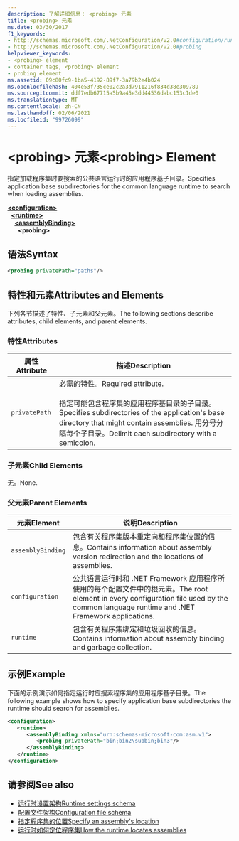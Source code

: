 ```yaml
---
description: 了解详细信息： <probing> 元素
title: <probing> 元素
ms.date: 03/30/2017
f1_keywords:
- http://schemas.microsoft.com/.NetConfiguration/v2.0#configuration/runtime/assemblyBinding/probing
- http://schemas.microsoft.com/.NetConfiguration/v2.0#probing
helpviewer_keywords:
- <probing> element
- container tags, <probing> element
- probing element
ms.assetid: 09c80fc9-1ba5-4192-89f7-3a79b2e4b024
ms.openlocfilehash: 404e53f735ce02c2a3d7911216f834d38e309789
ms.sourcegitcommit: ddf7edb67715a5b9a45e3dd44536dabc153c1de0
ms.translationtype: MT
ms.contentlocale: zh-CN
ms.lasthandoff: 02/06/2021
ms.locfileid: "99726099"
---
```

# <a name="probing-element"></a><span data-ttu-id="7c4c6-103">\<probing> 元素</span><span class="sxs-lookup"><span data-stu-id="7c4c6-103">\<probing> Element</span></span>

<span data-ttu-id="7c4c6-104">指定加载程序集时要搜索的公共语言运行时的应用程序基子目录。</span><span class="sxs-lookup"><span data-stu-id="7c4c6-104">Specifies application base subdirectories for the common language runtime to search when loading assemblies.</span></span>  
  
[**\<configuration>**](../configuration-element.md)\
&nbsp;&nbsp;[**\<runtime>**](runtime-element.md)\
&nbsp;&nbsp;&nbsp;&nbsp;[**\<assemblyBinding>**](assemblybinding-element-for-runtime.md)\
&nbsp;&nbsp;&nbsp;&nbsp;&nbsp;&nbsp;**\<probing>**  
  
## <a name="syntax"></a><span data-ttu-id="7c4c6-105">语法</span><span class="sxs-lookup"><span data-stu-id="7c4c6-105">Syntax</span></span>  
  
```xml  
<probing privatePath="paths"/>  
```  
  
## <a name="attributes-and-elements"></a><span data-ttu-id="7c4c6-106">特性和元素</span><span class="sxs-lookup"><span data-stu-id="7c4c6-106">Attributes and Elements</span></span>  

 <span data-ttu-id="7c4c6-107">下列各节描述了特性、子元素和父元素。</span><span class="sxs-lookup"><span data-stu-id="7c4c6-107">The following sections describe attributes, child elements, and parent elements.</span></span>  
  
### <a name="attributes"></a><span data-ttu-id="7c4c6-108">特性</span><span class="sxs-lookup"><span data-stu-id="7c4c6-108">Attributes</span></span>  
  
|<span data-ttu-id="7c4c6-109">属性</span><span class="sxs-lookup"><span data-stu-id="7c4c6-109">Attribute</span></span>|<span data-ttu-id="7c4c6-110">描述</span><span class="sxs-lookup"><span data-stu-id="7c4c6-110">Description</span></span>|  
|---------------|-----------------|  
|`privatePath`|<span data-ttu-id="7c4c6-111">必需的特性。</span><span class="sxs-lookup"><span data-stu-id="7c4c6-111">Required attribute.</span></span><br /><br /> <span data-ttu-id="7c4c6-112">指定可能包含程序集的应用程序基目录的子目录。</span><span class="sxs-lookup"><span data-stu-id="7c4c6-112">Specifies subdirectories of the application's base directory that might contain assemblies.</span></span> <span data-ttu-id="7c4c6-113">用分号分隔每个子目录。</span><span class="sxs-lookup"><span data-stu-id="7c4c6-113">Delimit each subdirectory with a semicolon.</span></span>|  
  
### <a name="child-elements"></a><span data-ttu-id="7c4c6-114">子元素</span><span class="sxs-lookup"><span data-stu-id="7c4c6-114">Child Elements</span></span>  

<span data-ttu-id="7c4c6-115">无。</span><span class="sxs-lookup"><span data-stu-id="7c4c6-115">None.</span></span>  
  
### <a name="parent-elements"></a><span data-ttu-id="7c4c6-116">父元素</span><span class="sxs-lookup"><span data-stu-id="7c4c6-116">Parent Elements</span></span>  
  
|<span data-ttu-id="7c4c6-117">元素</span><span class="sxs-lookup"><span data-stu-id="7c4c6-117">Element</span></span>|<span data-ttu-id="7c4c6-118">说明</span><span class="sxs-lookup"><span data-stu-id="7c4c6-118">Description</span></span>|  
|-------------|-----------------|  
|`assemblyBinding`|<span data-ttu-id="7c4c6-119">包含有关程序集版本重定向和程序集位置的信息。</span><span class="sxs-lookup"><span data-stu-id="7c4c6-119">Contains information about assembly version redirection and the locations of assemblies.</span></span>|  
|`configuration`|<span data-ttu-id="7c4c6-120">公共语言运行时和 .NET Framework 应用程序所使用的每个配置文件中的根元素。</span><span class="sxs-lookup"><span data-stu-id="7c4c6-120">The root element in every configuration file used by the common language runtime and .NET Framework applications.</span></span>|  
|`runtime`|<span data-ttu-id="7c4c6-121">包含有关程序集绑定和垃圾回收的信息。</span><span class="sxs-lookup"><span data-stu-id="7c4c6-121">Contains information about assembly binding and garbage collection.</span></span>|  
  
## <a name="example"></a><span data-ttu-id="7c4c6-122">示例</span><span class="sxs-lookup"><span data-stu-id="7c4c6-122">Example</span></span>  

 <span data-ttu-id="7c4c6-123">下面的示例演示如何指定运行时应搜索程序集的应用程序基子目录。</span><span class="sxs-lookup"><span data-stu-id="7c4c6-123">The following example shows how to specify application base subdirectories the runtime should search for assemblies.</span></span>  
  
```xml  
<configuration>  
   <runtime>  
      <assemblyBinding xmlns="urn:schemas-microsoft-com:asm.v1">  
         <probing privatePath="bin;bin2\subbin;bin3"/>  
      </assemblyBinding>  
   </runtime>  
</configuration>  
```  
  
## <a name="see-also"></a><span data-ttu-id="7c4c6-124">请参阅</span><span class="sxs-lookup"><span data-stu-id="7c4c6-124">See also</span></span>

- [<span data-ttu-id="7c4c6-125">运行时设置架构</span><span class="sxs-lookup"><span data-stu-id="7c4c6-125">Runtime settings schema</span></span>](index.md)
- [<span data-ttu-id="7c4c6-126">配置文件架构</span><span class="sxs-lookup"><span data-stu-id="7c4c6-126">Configuration file schema</span></span>](../index.md)
- [<span data-ttu-id="7c4c6-127">指定程序集的位置</span><span class="sxs-lookup"><span data-stu-id="7c4c6-127">Specify an assembly's location</span></span>](../../../../standard/assembly/location.md)
- [<span data-ttu-id="7c4c6-128">运行时如何定位程序集</span><span class="sxs-lookup"><span data-stu-id="7c4c6-128">How the runtime locates assemblies</span></span>](../../../deployment/how-the-runtime-locates-assemblies.md)
